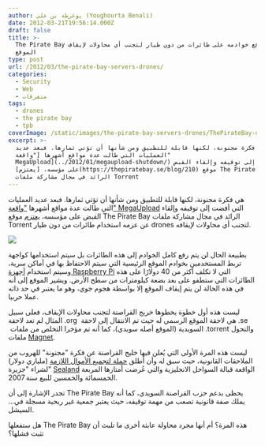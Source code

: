 ```yaml
---
author: يوغرطة بن علي (Youghourta Benali)
date: 2012-03-21T19:56:14.000Z
draft: false
title: >-
  The Pirate Bay يعتزم رفع خوادمه على طائرات من دون طيار لتجنب أي محاولات لإيقاف
  الموقع
type: post
url: /2012/03/the-pirate-bay-servers-drones/
categories:
  - Security
  - Web
  - متفرقات
tags:
  - drones
  - the pirate bay
  - tpb
coverImage: /static/images/the-pirate-bay-servers-drones/ThePirateBay-drone.jpg
excerpt: >-
  هي فكرة مجنونة، لكنها قابلة للتطبيق ومن شأنها أن تؤتي ثمارها. فبعد عديد
  العمليات التي طالت عدة مواقع أشهرها ["واقعة"
  MegaUpload](../2012/01/megaupload-shutdown/) التي أفضت إلى توقيفه وإلقاء القبض
  على مؤسسه، [يعتزم](https://thepiratebay.se/blog/210) موقع The Pirate Bay
  الرائد في مجال مشاركة ملفات Torrent
---
```

هي فكرة مجنونة، لكنها قابلة للتطبيق ومن شأنها أن تؤتي ثمارها. فبعد عديد العمليات التي طالت عدة مواقع أشهرها ["واقعة" MegaUpload](../2012/01/megaupload-shutdown/) التي أفضت إلى توقيفه وإلقاء القبض على مؤسسه، [يعتزم](https://thepiratebay.se/blog/210) موقع The Pirate Bay الرائد في مجال مشاركة ملفات Torrent عن عزمه استخدام طائرات من دون طيار drones لتجنب أي محاولات لإيقافه.

![](/static/images/the-pirate-bay-servers-drones/ThePirateBay-drone.jpg)

بطبيعة الحال لن يتم رفع كامل الخوادم إلى هذه الطائرات بل سيتم استخدامها كواجهة تربط المستخدمين بخوادم الموقع الرئيسية التي سيتم الاحتفاظ بها في أماكن سرية، وسيتم استخدام [أجهزة Raspberry Pi](../2011/05/raspberry-pi/) التي لا تكلف أكثر من 40 دولارًا على هذه الطائرات التي ستطفو على بعد بضعة كيلومترات من سطح الأرض. ويشير الموقع إلى أنه في هذه الحالة لن يتم إيقاف الموقع إلا بواسطة هجوم جوي، وهو ما يعتبر في حد ذاته عملا حربيا.

ليست هذه أول خطوة يخطوها خريج القراصنة لتجنب محاولات الإيقاف، فعلى سبيل المثال لم تعد لاحقة .org  هي لاحقة الموقع الرسمي له حيث تم الانتقال إلى لاحقة .se  السويدية (الموقع أصله سويدي)، كما أنه تم مؤخرا التخلص من ملفات .torrent والتحول ملفات [Magnet](https://thepiratebay.se/blog/208).

ليست هذه المرة الأولى التي يُعلن فيها خليج القراصنة عن فكرة "مجنونة" للهروب من الملاحقات القانونية، حيث سبق له وأن أطلق [حملة لتجميع الأموال اللازمة](http://www.theregister.co.uk/2007/01/12/pirate_bay_buys_island/) (ملياري دولار) لشراء "جزيرة" [Sealand](http://en.wikipedia.org/wiki/Principality_of_Sealand) الواقعة قبالة السواحل الانجليزية والتي عُرضت أمتارها المربعة الخمسمائة والخمسين للبيع سنة 2007.

تجدر الإشارة إلى أن The Pirate Bay يحظى بدعم حزب القراصنة السويدي، كما أنه يملك صفة قانونية تصعب من مهمة توقيفه، حيث يعتبر جمعية غير ربحية مسجلة في... السيشل.

هل ستفعلها The Pirate Bay هذه المرة؟ أم أنها مجرد محاولة عابثة أخرى ما تلبث أن تثبت فشلها؟
